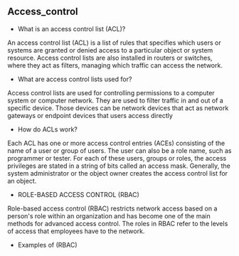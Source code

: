 ## Access_control

* What is an access control list (ACL)?

An access control list (ACL) is a list of rules that specifies which users or systems are granted or denied access to a particular object or system resource. Access control lists are also installed in routers or switches, where they act as filters, managing which traffic can access the network.
* What are access control lists used for?

Access control lists are used for controlling permissions to a computer system or computer network. They are used to filter traffic in and out of a specific device. Those devices can be network devices that act as network gateways or endpoint devices that users access directly 


* How do ACLs work?

Each ACL has one or more access control entries (ACEs) consisting of the name of a user or group of users. The user can also be a role name, such as programmer or tester. For each of these users, groups or roles, the access privileges are stated in a string of bits called an access mask. Generally, the system administrator or the object owner creates the access control list for an object.

*  ROLE-BASED ACCESS CONTROL (RBAC)

Role-based access control (RBAC) restricts network access based on a person's role within an organization and has become one of the main methods for advanced access control. The roles in RBAC refer to the levels of access that employees have to the network.

 * Examples of  (RBAC)